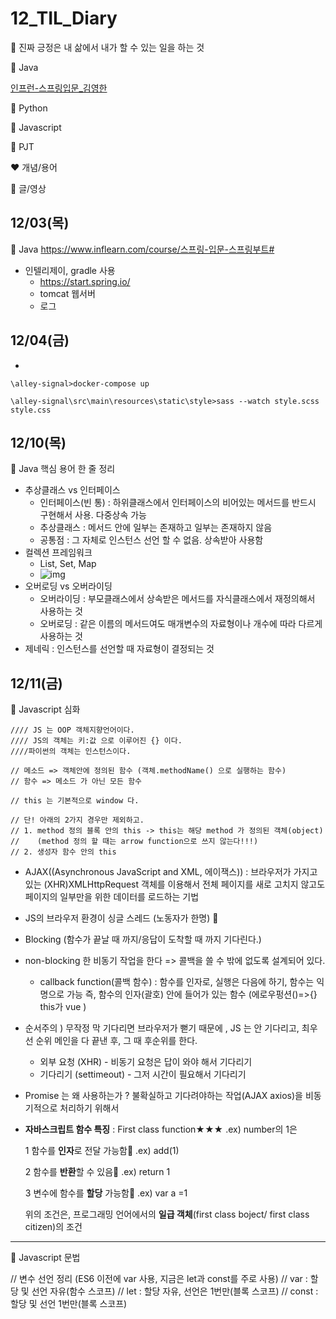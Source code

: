 # 12_TIL_Diary

:apple: 진짜 긍정은 내 삶에서 내가 할 수 있는 일을 하는 것

:purple_heart: Java

[인프런-스프링입문_김영한](https://www.inflearn.com/course/%EC%8A%A4%ED%94%84%EB%A7%81-%EC%9E%85%EB%AC%B8-%EC%8A%A4%ED%94%84%EB%A7%81%EB%B6%80%ED%8A%B8#)

:green_heart: Python

:black_heart: Javascript

:handshake: PJT

:heart: 개념/용어

:blue_heart: 글/영상



## 12/03(목)

:purple_heart: Java  https://www.inflearn.com/course/스프링-입문-스프링부트#

- 인텔리제이, gradle 사용
  - https://start.spring.io/
  - tomcat 웹서버
  - 로그



## 12/04(금)

- 

```
\alley-signal>docker-compose up

\alley-signal\src\main\resources\static\style>sass --watch style.scss style.css
```



## 12/10(목)

 :purple_heart: Java 핵심 용어 한 줄 정리

- 추상클래스 vs 인터페이스
  - 인터페이스(빈 통) : 하위클래스에서 인터페이스의 비어있는 메서드를 반드시 구현해서 사용. 다중상속 가능
  - 추상클래스 : 메서드 안에 일부는 존재하고 일부는 존재하지 않음
  - 공통점 : 그 자체로 인스턴스 선언 할 수 없음. 상속받아 사용함
- 컬렉션 프레임워크
  - List, Set, Map
  - ![img](https://t1.daumcdn.net/cfile/tistory/99B88F3E5AC70FB419)
- 오버로딩 vs 오버라이딩
  - 오버라이딩 : 부모클래스에서 상속받은 메서드를 자식클래스에서 재정의해서 사용하는 것
  - 오버로딩 : 같은 이름의 메서드여도 매개변수의 자료형이나 개수에 따라 다르게 사용하는 것
- 제네릭 : 인스턴스를 선언할 때 자료형이 결정되는 것



## 12/11(금)

:black_heart:  Javascript 심화

    //// JS 는 OOP 객체지향언어이다.
    //// JS의 객체는 키:값 으로 이루어진 {} 이다.
    ////파이썬의 객체는 인스턴스이다.
      
    // 메소드 => 객체안에 정의된 함수 (객체.methodName() 으로 실행하는 함수)
    // 함수 => 메소드 가 아닌 모든 함수
    
    // this 는 기본적으로 window 다.
    
    // 단! 아래의 2가지 경우만 제외하고.
    // 1. method 정의 블록 안의 this -> this는 해당 method 가 정의된 객체(object)
    //    (method 정의 할 때는 arrow function으로 쓰지 않는다!!!)
    // 2. 생성자 함수 안의 this
- AJAX((Asynchronous JavaScript and XML, 에이잭스)) : 브라우저가 가지고있는 (XHR)XMLHttpRequest 객체를 이용해서 전체 페이지를 새로 고치지 않고도 페이지의 일부만을 위한 데이터를 로드하는 기법

* JS의 브라우저 환경이 싱글 스레드 (노동자가 한명) :information_desk_person:

* Blocking (함수가 끝날 때 까지/응답이 도착할 때 까지 기다린다.)

* non-blocking 한 비동기 작업을 한다 => 콜백을 쓸 수 밖에 없도록 설계되어 있다.

  * callback function(콜백 함수) : 함수를 인자로, 실행은 다음에 하기, 함수는 익명으로 가능
    즉, 함수의 인자(괄호) 안에 들어가 있는 함수 (에로우펑션()=>{} this가 vue )

* 순서주의 ) 무작정 막 기다리면 브라우저가 뻗기 때문에 , JS 는 안 기다리고, 최우선 순위 메인을 다 끝낸 후, 그 때 후순위를 한다.

  * 외부 요청 (XHR) - 비동기 요청은 답이 와야 해서 기다리기
  * 기다리기 (settimeout) - 그저 시간이 필요해서 기다리기 

  

* Promise 는 왜 사용하는가 ? 불확실하고 기다려야하는 작업(AJAX axios)을 비동기적으로 처리하기 위해서

* **자바스크립트 함수 특징** : First class function★★★  .ex) number의 1은 

  1 함수를 **인자**로 전달 가능함:star2:     .ex) add(1)

  2 함수를 **반환**할 수 있음:star2: 			.ex) return 1

  3 변수에 함수를 **할당** 가능함:star2: 	.ex) var a =1

  위의 조건은, 프로그래밍 언어에서의 **일급 객체**(first class boject/ first class citizen)의 조건

---

:black_heart:  Javascript 문법

// 변수 선언 정리 (ES6 이전에 var 사용, 지금은 let과 const를 주로 사용)
// var : 할당 및 선언 자유(함수 스코프)
// let : 할당 자유, 선언은 1번만(블록 스코프)
// const : 할당 및 선언 1번만(블록 스코프)